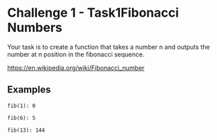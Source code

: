 # Challenge 1 - Task1Fibonacci Numbers

Your task is to create a function that takes a number n and outputs the number at n position in the fibonacci sequence.

https://en.wikipedia.org/wiki/Fibonacci_number

## Examples

`fib(1): 0`

`fib(6): 5`

`fib(13): 144`
